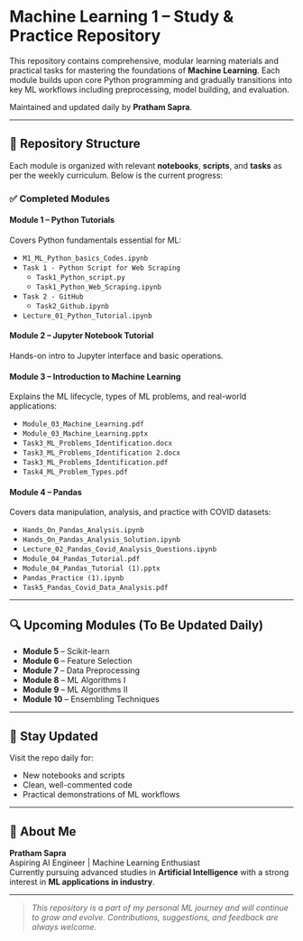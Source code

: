 # Machine Learning 1 – Study & Practice Repository

This repository contains comprehensive, modular learning materials and practical tasks for mastering the foundations of **Machine Learning**. Each module builds upon core Python programming and gradually transitions into key ML workflows including preprocessing, model building, and evaluation.

Maintained and updated daily by **Pratham Sapra**.

---

## 📂 Repository Structure

Each module is organized with relevant **notebooks**, **scripts**, and **tasks** as per the weekly curriculum. Below is the current progress:

### ✅ Completed Modules

#### **Module 1 – Python Tutorials**
Covers Python fundamentals essential for ML:
- `M1_ML_Python_basics_Codes.ipynb`
- `Task 1 - Python Script for Web Scraping`
  - `Task1_Python_script.py`
  - `Task1_Python_Web_Scraping.ipynb`
- `Task 2 - GitHub`
  - `Task2_Github.ipynb`
- `Lecture_01_Python_Tutorial.ipynb`

#### **Module 2 – Jupyter Notebook Tutorial**
Hands-on intro to Jupyter interface and basic operations.

#### **Module 3 – Introduction to Machine Learning**
Explains the ML lifecycle, types of ML problems, and real-world applications:
- `Module_03_Machine_Learning.pdf`
- `Module_03_Machine_Learning.pptx`
- `Task3_ML_Problems_Identification.docx`
- `Task3_ML_Problems_Identification 2.docx`
- `Task3_ML_Problems_Identification.pdf`
- `Task4_ML_Problem_Types.pdf`

#### **Module 4 – Pandas**
Covers data manipulation, analysis, and practice with COVID datasets:
- `Hands_On_Pandas_Analysis.ipynb`
- `Hands_On_Pandas_Analysis_Solution.ipynb`
- `Lecture_02_Pandas_Covid_Analysis_Questions.ipynb`
- `Module_04_Pandas_Tutorial.pdf`
- `Module_04_Pandas_Tutorial (1).pptx`
- `Pandas_Practice (1).ipynb`
- `Task5_Pandas_Covid_Data_Analysis.pdf`

---

## 🔍 Upcoming Modules (To Be Updated Daily)

- **Module 5** – Scikit-learn  
- **Module 6** – Feature Selection  
- **Module 7** – Data Preprocessing  
- **Module 8** – ML Algorithms I  
- **Module 9** – ML Algorithms II  
- **Module 10** – Ensembling Techniques  

---

## 🔗 Stay Updated

Visit the repo daily for:
- New notebooks and scripts
- Clean, well-commented code
- Practical demonstrations of ML workflows

---

## 📌 About Me

**Pratham Sapra**  
Aspiring AI Engineer | Machine Learning Enthusiast  
Currently pursuing advanced studies in **Artificial Intelligence** with a strong interest in **ML applications in industry**.

---

> *This repository is a part of my personal ML journey and will continue to grow and evolve. Contributions, suggestions, and feedback are always welcome.*
